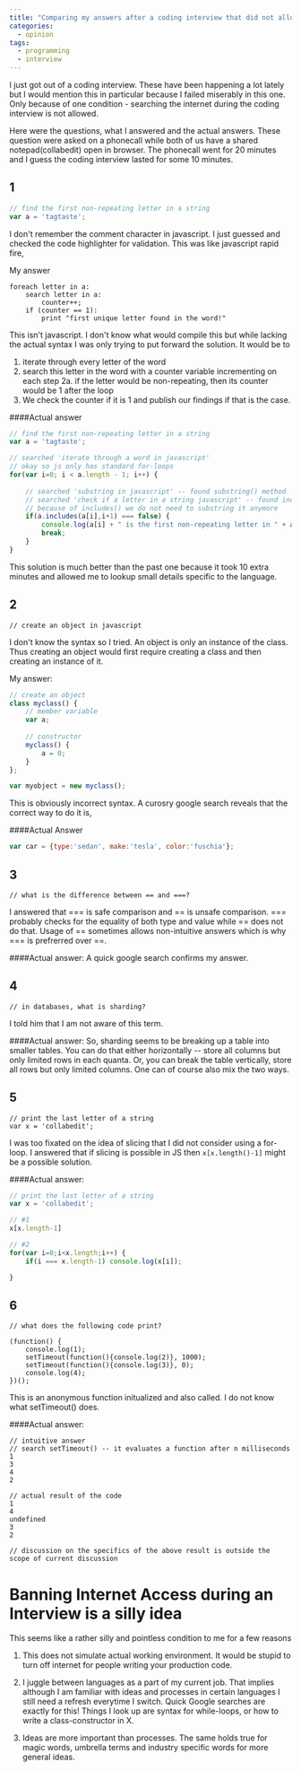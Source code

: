 ```yaml
---
title: "Comparing my answers after a coding interview that did not allow searching the web"
categories:
  - opinion
tags:
  - programming
  - interview
---
```


I just got out of a coding interview. These have been happening a lot lately but I would mention this in particular because I failed miserably in this one. Only because of one condition - searching the internet during the coding interview is not allowed. 

Here were the questions, what I answered and the actual answers. These question were asked on a phonecall while both of us have a shared notepad(collabedit) open in browser. The phonecall went for 20 minutes and I guess the coding interview lasted for some 10 minutes.

## 1
```js
// find the first non-repeating letter in a string
var a = 'tagtaste';
```

I don't remember the comment character in javascript. I just guessed and checked the code highlighter for validation. This was like javascript rapid fire,

My answer
```
foreach letter in a:
    search letter in a:
        counter++;
    if (counter == 1):
        print "first unique letter found in the word!"
```

This isn't javascript. I don't know what would compile this but while lacking the actual syntax I was only trying to put forward the solution. It would be to
1. iterate through every letter of the word
2. search this letter in the word with a counter variable incrementing on each step
2a. if the letter would be non-repeating, then its counter would be 1 after the loop
3. We check the counter if it is 1 and publish our findings if that is the case.

####Actual answer
```js
// find the first non-repeating letter in a string
var a = 'tagtaste';

// searched 'iterate through a word in javascript'
// okay so js only has standard for-loops
for(var i=0; i < a.length - 1; i++) {
	
	// searched 'substring in javascript' -- found substring() method
	// searched 'check if a letter in a string javascript' -- found includes() method
	// because of includes() we do not need to substring it anymore
	if(a.includes(a[i],i+1) === false) {
		console.log(a[i] + " is the first non-repeating letter in " + a);
		break;
	}	
}
```

This solution is much better than the past one because it took 10 extra minutes and allowed me to lookup small details specific to the language.


## 2
```
// create an object in javascript
```

I don't know the syntax so I tried. An object is only an instance of the class. Thus creating an object would first require creating a class and then creating an instance of it.

My answer:
```js
// create an object        
class myclass() {
    // member variable
    var a;
    
    // constructor
    myclass() {
        a = 0;
    }
};

var myobject = new myclass();
```

This is obviously incorrect syntax. A curosry google search reveals that the correct way to do it is,

####Actual Answer
```js
var car = {type:'sedan', make:'tesla', color:'fuschia'};
``` 

## 3
```
// what is the difference between == and ===?
```

I answered that === is safe comparison and == is unsafe comparison. === probably checks for the equality of both type and value while == does not do that. Usage of == sometimes allows non-intuitive answers which is why === is prefrerred over ==.

####Actual answer:
A quick google search confirms my answer.

## 4
```
// in databases, what is sharding?
```

I told him that I am not aware of this term.

####Actual answer:
So, sharding seems to be breaking up a table into smaller tables. You can do that either horizontally -- store all columns but only limited rows in each quanta. Or, you can break the table vertically, store all rows but only limited columns. One can of course also mix the two ways.

## 5
```
// print the last letter of a string
var x = 'collabedit';
```

I was too fixated on the idea of slicing that I did not consider using a for-loop. I answered that if slicing is possible in JS then `x[x.length()-1]` might be a possible solution.

####Actual answer:
```js
// print the last letter of a string
var x = 'collabedit';

// #1
x[x.length-1]

// #2
for(var i=0;i<x.length;i++) {
	if(i === x.length-1) console.log(x[i]);

}
```

## 6
```
// what does the following code print?

(function() {
    console.log(1); 
    setTimeout(function(){console.log(2)}, 1000); 
    setTimeout(function(){console.log(3)}, 0); 
    console.log(4);
})();
```

This is an anonymous function initualized and also called. I do not know what setTimeout() does.

####Actual answer:
```
// intuitive answer
// search setTimeout() -- it evaluates a function after n milliseconds
1
3
4
2

// actual result of the code
1 
4 
undefined
3 
2

// discussion on the specifics of the above result is outside the scope of current discussion
```


# Banning Internet Access during an Interview is a silly idea
This seems like a rather silly and pointless condition to me for a few reasons

1. This does not simulate actual working environment. It would be stupid to turn off internet for people writing your production code.

2. I juggle between languages as a part of my current job. That implies although I am familiar with ideas and processes in certain languages I still need a refresh everytime I switch. Quick Google searches are exactly for this! Things I look up are syntax for while-loops, or how to write a class-constructor in X.

3. Ideas are more important than processes. The same holds true for magic words, umbrella terms and industry specific words for more general ideas.